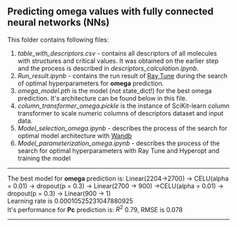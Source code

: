 ## Predicting omega values with fully connected neural networks (NNs)

This folder contains following files:
1. *table_with_descriptors.csv* - contains all descriptors of all molecules with structures and critical values. It was obtained on the earlier step and the process is described in *descriptors_calculation.ipynb*.
2. *Run_result.ipynb* - contains the run result of [Ray Tune](https://docs.ray.io/en/latest/tune/index.html) during the search of optimal hyperparameters for **omega** prediction. 
3. *omega_model.pth* is the model (not state_dict!) for the best omega prediction. It's architecture can be found below in this file.
5. *column_transformer_omega.pickle* is the instance of SciKit-learn column transformer to scale numeric columns of descriptors dataset and input data. 
6. *Model_selection_omega.ipynb* - describes the process of the search for optimal model architecture with [Wandb](https://wandb.ai/site/)
7. *Model_parameterization_omega.ipynb* - describes the process of the search for optimal hyperparameters with Ray Tune and Hyperopt and training the model

---

The best model for **omega** prediction is:
Linear(2204->2700) -> CELU(alpha = 0.01) -> dropout(p = 0.3) -> Linear(2700 -> 900) ->CELU(alpha = 0.01) -> dropout(p = 0.3) -> Linear(900 -> 1)  
Learning rate is 0.00010525231047880925  
It's performance for **Pc** prediction is: $R^{2}$ 0.79, RMSE is 0.078


---